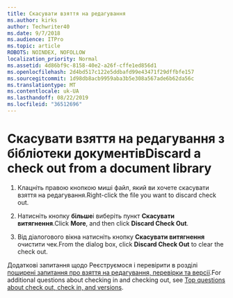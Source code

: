```yaml
---
title: Скасувати взяття на редагування
ms.author: kirks
author: Techwriter40
ms.date: 9/7/2018
ms.audience: ITPro
ms.topic: article
ROBOTS: NOINDEX, NOFOLLOW
localization_priority: Normal
ms.assetid: 4d86bf9c-8158-40e2-a26f-cffe1ed856d1
ms.openlocfilehash: 2d4bd517c122e5ddbafd99e43471f29dffbfe157
ms.sourcegitcommit: 1d98db8acb9959aba3b5e308a567ade6b62da56c
ms.translationtype: MT
ms.contentlocale: uk-UA
ms.lasthandoff: 08/22/2019
ms.locfileid: "36512696"
---
```

# <a name="discard-a-check-out-from-a-document-library"></a><span data-ttu-id="bf4a1-102">Скасувати взяття на редагування з бібліотеки документів</span><span class="sxs-lookup"><span data-stu-id="bf4a1-102">Discard a check out from a document library</span></span>

1. <span data-ttu-id="bf4a1-103">Клацніть правою кнопкою миші файл, який ви хочете скасувати взяття на редагування.</span><span class="sxs-lookup"><span data-stu-id="bf4a1-103">Right-click the file you want to discard check out.</span></span>
    
2. <span data-ttu-id="bf4a1-104">Натисніть кнопку **більше**і виберіть пункт **Скасувати витягнення**.</span><span class="sxs-lookup"><span data-stu-id="bf4a1-104">Click **More**, and then click **Discard Check Out**.</span></span> 
    
3. <span data-ttu-id="bf4a1-105">Від діалогового вікна натисніть кнопку **Скасувати витягнення** очистити чек.</span><span class="sxs-lookup"><span data-stu-id="bf4a1-105">From the dialog box, click **Discard Check Out** to clear the check out.</span></span> 
    
<span data-ttu-id="bf4a1-106">Додаткові запитання щодо Реєструємося і перевірити в розділі [поширені запитання про взяття на редагування, перевірки та версії](https://go.microsoft.com/fwlink/?linkid=2018786).</span><span class="sxs-lookup"><span data-stu-id="bf4a1-106">For additional questions about checking in and checking out, see [Top questions about check out, check in, and versions](https://go.microsoft.com/fwlink/?linkid=2018786).</span></span>
  

